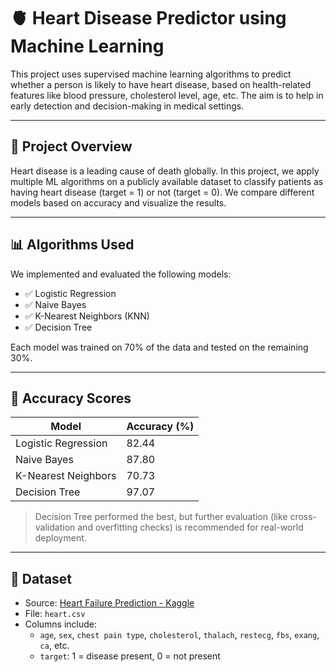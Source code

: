 # 🫀 Heart Disease Predictor using Machine Learning

This project uses supervised machine learning algorithms to predict whether a person is likely to have heart disease, based on health-related features like blood pressure, cholesterol level, age, etc. The aim is to help in early detection and decision-making in medical settings.

---

## 🚀 Project Overview

Heart disease is a leading cause of death globally. In this project, we apply multiple ML algorithms on a publicly available dataset to classify patients as having heart disease (target = 1) or not (target = 0). We compare different models based on accuracy and visualize the results.

---

## 📊 Algorithms Used

We implemented and evaluated the following models:

- ✅ Logistic Regression
- ✅ Naive Bayes
- ✅ K-Nearest Neighbors (KNN)
- ✅ Decision Tree

Each model was trained on 70% of the data and tested on the remaining 30%.

---

## 🎯 Accuracy Scores

| Model               | Accuracy (%) |
|--------------------|--------------|
| Logistic Regression| 82.44        |
| Naive Bayes        | 87.80        |
| K-Nearest Neighbors| 70.73        |
| Decision Tree      | 97.07        |

> Decision Tree performed the best, but further evaluation (like cross-validation and overfitting checks) is recommended for real-world deployment.

---

## 📁 Dataset

- Source: [Heart Failure Prediction - Kaggle](https://www.kaggle.com/datasets/fedesoriano/heart-failure-prediction)
- File: `heart.csv`
- Columns include:
  - `age`, `sex`, `chest pain type`, `cholesterol`, `thalach`, `restecg`, `fbs`, `exang`, `ca`, etc.
  - `target`: 1 = disease present, 0 = not present



